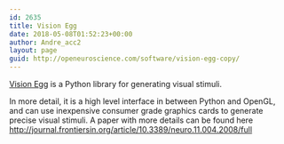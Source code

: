```yaml
---
id: 2635
title: Vision Egg
date: 2018-05-08T01:52:23+00:00
author: Andre_acc2
layout: page
guid: http://openeuroscience.com/software/vision-egg-copy/
---
```

[Vision Egg](http://visionegg.org/) is a Python library for generating visual stimuli.

In more detail, it is a high level interface in between Python and OpenGL, and can use inexpensive consumer grade graphics cards to generate precise visual stimuli. A paper with more details can be found here http://journal.frontiersin.org/article/10.3389/neuro.11.004.2008/full